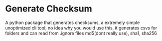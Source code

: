 # Generate Checksum
A python package that generates checksums, a extremely simple unoptimized cli tool, no idea why you would use this, it generates csvs for folders and can read from .ignore files
md5(dont really use), sha1, sha256
